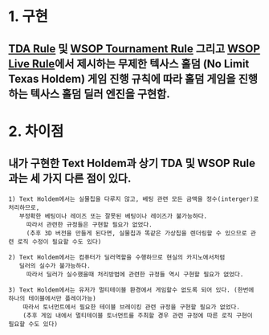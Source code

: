 # 1. 구현
## [TDA Rule](https://www.dropbox.com/scl/fo/f7vqy37097o85tbu6dkgw/ANTjxd5_tA2l52pdZkKXPXY?e=2&preview=2022+Poker+TDA+Rules+Redlines+PDF+Longform+Vers+1.0.pdf&rlkey=f7625k2u3cv29p4bwe6x94njn&dl=0) 및 [WSOP Tournament Rule](https://www.wsop.com/2024/2024-WSOP-Tournament-Rules.pdf) 그리고 [WSOP Live Rule](https://www.wsop.com/2024/2024-WSOP-Live-Action-Rules.pdf)에서 제시하는 무제한 텍사스 홀덤 (No Limit Texas Holdem) 게임 진행 규칙에 따라 홀덤 게임을 진행하는 텍사스 홀덤 딜러 엔진을 구현함.

# 2. 차이점
## 내가 구현한 Text Holdem과 상기 TDA 및 WSOP Rule과는 세 가지 다른 점이 있다.

    1) Text Holdem에서는 실물칩을 다루지 않고, 베팅 관련 모든 금액을 정수(interger)로 처리하므로,
       부정확한 베팅이나 레이즈 또는 잘못된 베팅이나 레이즈가 불가능하다.
         따라서 관련한 규정들은 구현할 필요가 없었다.
         (추후 3D 버전을 만들게 된다면, 실물칩과 똑같은 가상칩을 렌더링할 수 있으므로 관련 로직 수정이 필요할 수도 있다)  
    
    2) Text Holdem에서는 컴퓨터가 딜러역할을 수행하므로 현실의 카지노에서처럼
       딜러의 실수가 불가능하다.
         따라서 딜러가 실수했을때 처리방법에 관련한 규정들 역시 구현할 필요가 없었다.

    3) Text Holdem에서는 유저가 멀티테이블 환경에서 게임할수 없도록 되어 있다. (한번에 하나의 테이블에서만 플레이가능)
        따라서 토너먼트에서 필요한 테이블 브레이킹 관련 규정을 구현할 필요가 없었다.
        (추후 게임 내에서 멀티테이블 토너먼트를 주최할 경우 관련 규정에 따른 로직 구현이 필요할 수도 있다)
